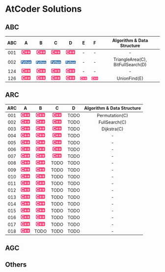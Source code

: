 [cpp]: /images/cpp.png
[py]: /images/python.png

# AtCoder Solutions

## ABC

| ABC | A | B | C | D | E | F | Algorithm & Data Structure |
|:---:|:---:|:---:|:---:|:---:|:---:|:---:|:---:|
| 001 | [![cpp]](/ABC/001/a.cpp) | [![cpp]](/ABC/001/b.cpp) | [![cpp]](/ABC/001/c.cpp) | [![cpp]](/ABC/001/d.cpp) | - | - | - |
| 002 | [![py]](/ABC/002/a.py) | [![py]](/ABC/002/b.py) | [![py]](/ABC/002/c.py) | [![py]](/ABC/002/d.py) | - | - | TriangleArea(C), BitFullSearch(D) |
| 124 | [![cpp]](/ABC/124/a.cpp) | [![cpp]](/ABC/124/b.cpp) | [![cpp]](/ABC/124/c.cpp) | [![cpp]](/ABC/124/d.cpp) | - | - | - |
| 126 | [![cpp]](/ABC/126/a.cpp) | [![cpp]](/ABC/126/b.cpp)| [![cpp]](/ABC/126/c.cpp)| [![cpp]](/ABC/126/d.cpp)| [![cpp]](/ABC/126/e.cpp) | [![cpp]](/ABC/126/f.cpp) | UnionFind(E) |

## ARC

| ARC | A | B | C | D | Algorithm & Data Structure |
|:---:|:---:|:---:|:---:|:---:|:---:|
| 001 | [![cpp]](/ARC/001/a.cpp) | [![cpp]](/ARC/001/b.cpp) | [![cpp]](/ARC/001/c.cpp) | TODO | Permutation(C) |
| 002 | [![cpp]](/ARC/002/a.cpp) | [![cpp]](/ARC/002/b.cpp) | [![cpp]](/ARC/002/c.cpp) | TODO | FullSearch(C) |
| 003 | [![cpp]](/ARC/003/a.cpp) | [![cpp]](/ARC/003/b.cpp) | [![cpp]](/ARC/003/c.cpp) | TODO | Dijkstra(C) |
| 004 | [![cpp]](/ARC/004/a.cpp) | [![cpp]](/ARC/004/b.cpp) | [![cpp]](/ARC/004/c.cpp) | TODO | - |
| 005 | [![cpp]](/ARC/005/a.cpp) | [![cpp]](/ARC/005/b.cpp) | [![cpp]](/ARC/005/c.cpp) | TODO | - |
| 006 | [![cpp]](/ARC/006/a.cpp) | [![cpp]](/ARC/006/b.cpp) | [![cpp]](/ARC/006/c.cpp) | TODO | - |
| 007 | [![cpp]](/ARC/007/a.cpp) | [![cpp]](/ARC/007/b.cpp) | [![cpp]](/ARC/007/c.cpp) | TODO | - |
| 008 | [![cpp]](/ARC/008/a.cpp) | [![cpp]](/ARC/008/b.cpp) | TODO | TODO | - |
| 009 | [![cpp]](/ARC/009/a.cpp) | [![cpp]](/ARC/009/b.cpp) | TODO | TODO | - |
| 010 | [![cpp]](/ARC/010/a.cpp) | [![cpp]](/ARC/010/b.cpp) | TODO | TODO | - |
| 011 | [![cpp]](/ARC/011/a.cpp) | [![cpp]](/ARC/011/b.cpp) | TODO | TODO | - |
| 012 | [![cpp]](/ARC/012/a.cpp) | [![cpp]](/ARC/012/b.cpp) | TODO | TODO | - |
| 013 | [![cpp]](/ARC/013/a.cpp) | [![cpp]](/ARC/013/b.cpp) | TODO | TODO | - |
| 014 | [![cpp]](/ARC/014/a.cpp) | [![cpp]](/ARC/014/b.cpp) | TODO | TODO | - |
| 015 | [![cpp]](/ARC/015/a.cpp) | [![cpp]](/ARC/015/b.cpp) | TODO | TODO | - |
| 016 | [![cpp]](/ARC/016/a.cpp) | [![cpp]](/ARC/016/b.cpp) | TODO | TODO | - |
| 017 | [![cpp]](/ARC/017/a.cpp) | [![cpp]](/ARC/017/b.cpp) | TODO | TODO | - |
| 018 | [![cpp]](/ARC/018/a.cpp) | TODO | TODO | TODO | - |

## AGC

## Others


